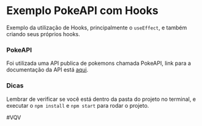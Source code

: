 # Exemplo PokeAPI com Hooks

Exemplo da utilização de Hooks, principalmente o `useEffect`, e também criando seus próprios hooks.

### PokeAPI

Foi utilizada uma API publica de pokemons chamada PokeAPI, link para a documentação da API está [aqui](https://pokeapi.co/).

### Dicas

Lembrar de verificar se você está dentro da pasta do projeto no terminal, e executar o `npm install` e `npm start` para rodar o projeto.

#VQV
